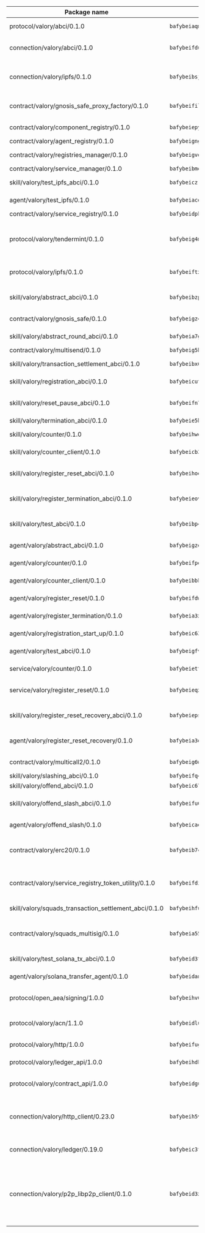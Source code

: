 | Package name                                                  | Package hash                                                  | Description                                                                                                                |
| ------------------------------------------------------------- | ------------------------------------------------------------- | -------------------------------------------------------------------------------------------------------------------------- |
| protocol/valory/abci/0.1.0                                    | `bafybeiaqmp7kocbfdboksayeqhkbrynvlfzsx4uy4x6nohywnmaig4an7u` | A protocol for ABCI requests and responses.                                                                                |
| connection/valory/abci/0.1.0                                  | `bafybeifduae3yvckxlopuoif2i6s4q76r663pmc7itabq4fyznwzxrpnuu` | connection to wrap communication with an ABCI server.                                                                      |
| connection/valory/ipfs/0.1.0                                  | `bafybeibsjllc2l62jvc4gdyv73irldlvbqlslytm4gw6xjvugcp5oylx44` | A connection responsible for uploading and downloading files from IPFS.                                                    |
| contract/valory/gnosis_safe_proxy_factory/0.1.0               | `bafybeifilkilg2vw5ry7zyof3mmwgnfinheusnu53dv3ocxhppypgaouo4` | Gnosis Safe proxy factory (GnosisSafeProxyFactory) contract                                                                |
| contract/valory/component_registry/0.1.0                      | `bafybeiepywewigowj533f55orx7oys3kk5lgdc247p2267scqfyp4gnqle` | Component registry contract                                                                                                |
| contract/valory/agent_registry/0.1.0                          | `bafybeignghdk7oqvyg722gz66tbuj2vj4vkatguj4b6lf5fqzqxkktcke4` | Agent registry contract                                                                                                    |
| contract/valory/registries_manager/0.1.0                      | `bafybeigvdzmxq2kfizvhwu43vcjlsddkftltv53e5xc7yqnadweari3kqi` | Registries Manager contract                                                                                                |
| contract/valory/service_manager/0.1.0                         | `bafybeibmqewfh5wnayopneyv4vx35n5k7loavzmcazyevntdoskw7vasom` | Service Manager contract                                                                                                   |
| skill/valory/test_ipfs_abci/0.1.0                             | `bafybeiczrcx24r7eeeyr57vm3hw3woyjrfmleyaj4qs2wlcik5hantoo2e` | IPFS e2e testing application.                                                                                              |
| agent/valory/test_ipfs/0.1.0                                  | `bafybeiacdpl6efxlqllwzhfjdrjzvuogkhyjdopdrl4jsmeq67duktptbe` | Agent for testing the ABCI connection.                                                                                     |
| contract/valory/service_registry/0.1.0                        | `bafybeidpkiceitrh3w2j4o7ctjjsdbn3ma4lfvnlpyvks53exdsyjhoc5i` | Service Registry contract                                                                                                  |
| protocol/valory/tendermint/0.1.0                              | `bafybeig4mi3vmlv5zpbjbfuzcgida6j5f2nhrpedxicmrrfjweqc5r7cra` | A protocol for communication between two AEAs to share tendermint configuration details.                                   |
| protocol/valory/ipfs/0.1.0                                    | `bafybeiftxi2qhreewgsc5wevogi7yc5g6hbcbo4uiuaibauhv3nhfcdtvm` | A protocol specification for IPFS requests and responses.                                                                  |
| skill/valory/abstract_abci/0.1.0                              | `bafybeibzpyqubflekcvz4hehhjbipcfsmt7mwwespkuva3n5dmoriphrki` | The abci skill provides a template of an ABCI application.                                                                 |
| contract/valory/gnosis_safe/0.1.0                             | `bafybeigz4lf4b536uxb52tmqkfajdjtszclv67gtqitygrkaww4vzg2fle` | Gnosis Safe (GnosisSafeL2) contract                                                                                        |
| skill/valory/abstract_round_abci/0.1.0                        | `bafybeia7gznlazv26ozolikb6jcesbo7wdv544lwcl2pveoukgxh4z5m2m` | abstract round-based ABCI application                                                                                      |
| contract/valory/multisend/0.1.0                               | `bafybeig5byt5urg2d2bsecufxe5ql7f4mezg3mekfleeh32nmuusx66p4y` | MultiSend contract                                                                                                         |
| skill/valory/transaction_settlement_abci/0.1.0                | `bafybeibx6nq7tsxj7yhkaz3eypppfdn6bz3yz7pbghkeshggpyr7cap6o4` | ABCI application for transaction settlement.                                                                               |
| skill/valory/registration_abci/0.1.0                          | `bafybeicutpxkob2oho5kukesdm6t46nmspgycyubahn5o3ferlte6lmlwy` | ABCI application for common apps.                                                                                          |
| skill/valory/reset_pause_abci/0.1.0                           | `bafybeifn7cvrhll777cxww3otgmycs7ay23ok2gipg5rsoop5mula7w35y` | ABCI application for resetting and pausing app executions.                                                                 |
| skill/valory/termination_abci/0.1.0                           | `bafybeie5htpnf3nq3edeyvy5hbqtvp5vijajm2aleawe722tjradp4iuny` | Termination skill.                                                                                                         |
| skill/valory/counter/0.1.0                                    | `bafybeihwqv425oiwnbcf2a5wtho6hu4kltaurwz2aoeeceiub2s7rpelyi` | The ABCI Counter application example.                                                                                      |
| skill/valory/counter_client/0.1.0                             | `bafybeicb37pj26xbknovfox5hwpuh26p3p44uh32tclpj5cwpgvhbmdl4y` | A client for the ABCI counter application.                                                                                 |
| skill/valory/register_reset_abci/0.1.0                        | `bafybeihoetrfluqcqupsfeht67q5dnwli2dl55h2lpzl5d3hofedhwaxha` | ABCI application for dummy skill that registers and resets                                                                 |
| skill/valory/register_termination_abci/0.1.0                  | `bafybeieovur6sfh6ehd2zvjhmkmyu6ppzfaltg5xcxd4mqo5ct2xvi7xiq` | ABCI application for dummy skill that registers and resets                                                                 |
| skill/valory/test_abci/0.1.0                                  | `bafybeibp4jwpgno5sqmbvm3p6frgb4dsnxx2vu3bqv2m6rhlethobl5xpm` | ABCI application for testing the ABCI connection.                                                                          |
| agent/valory/abstract_abci/0.1.0                              | `bafybeigzez6b5r6fnquzzjlat44ou3qmg4m6j5c7w5eavgi45reeln5mn4` | The abstract ABCI AEA - for testing purposes only.                                                                         |
| agent/valory/counter/0.1.0                                    | `bafybeifpes4qlrk7kanh72cdi5dytm3bwhlywzp7rt6bilf5kvf54upjgu` | The ABCI Counter example as an AEA                                                                                         |
| agent/valory/counter_client/0.1.0                             | `bafybeibbkqmoihxh52kohj43riwqpgkijtbzw7vz56muopurqymz6t7v4q` | The ABCI Counter example as an AEA                                                                                         |
| agent/valory/register_reset/0.1.0                             | `bafybeifdwqz4sbaqqtutnzirzqowgvhmtvpeqr2qmkf5ianat23fcgfysa` | Register reset to replicate Tendermint issue.                                                                              |
| agent/valory/register_termination/0.1.0                       | `bafybeia3xurtdax3rxtigsa273wkf53jdyo7dyzi6cg2ctmkohvpkkcmle` | Register terminate to test the termination feature.                                                                        |
| agent/valory/registration_start_up/0.1.0                      | `bafybeic63o3wpob77gmkemewn3y5mepbyumbqekxmixkzltfgmx2m2bdii` | Registration start-up ABCI example.                                                                                        |
| agent/valory/test_abci/0.1.0                                  | `bafybeigfvmoj5ruhgu3hpr2nueus7jl2kn4qhyhon2ayiztbq4nwojm2vu` | Agent for testing the ABCI connection.                                                                                     |
| service/valory/counter/0.1.0                                  | `bafybeiettqojd6wmmwwm72b3vrms7x3na7g7apf5th2whnb6xi4egirhwi` | A set of agents incrementing a counter                                                                                     |
| service/valory/register_reset/0.1.0                           | `bafybeieqxrnov5ed4nqz5iimzqgfg2lt5huknfrcv74sppl56jynftqo4e` | Test and debug tendermint reset mechanism.                                                                                 |
| skill/valory/register_reset_recovery_abci/0.1.0               | `bafybeiepsy64zfdldwpugqv3zpkrvxrji62c5e7vl7fvk74f74se2sl56i` | ABCI application for dummy skill that registers and resets                                                                 |
| agent/valory/register_reset_recovery/0.1.0                    | `bafybeia3d42xqxid7nij5qlxq5l5qjmnhlrl7t2oaxneq4lgiivfixoiue` | Agent to showcase hard reset as a recovery mechanism.                                                                      |
| contract/valory/multicall2/0.1.0                              | `bafybeig6wx5lj3gxmkrxj2zqqbebkbvtrpflt3lqqsubf552fzye7zmwwy` | The MakerDAO multicall2 contract.                                                                                          |
| skill/valory/slashing_abci/0.1.0                              | `bafybeifq4quoxy7r53c26xn3erc5g6fouwe6y4rp7mu4weey2z5kjvo5my` | Slashing skill.                                                                                                            |
| skill/valory/offend_abci/0.1.0                                | `bafybeic674cqj3zbsogpwhvdickqlr5pzveshohimtepa3jiuo5mkwnpfm` | Offend ABCI application.                                                                                                   |
| skill/valory/offend_slash_abci/0.1.0                          | `bafybeifu6osgiygsfh2yg6vvcccpaz3yehpuhaowryxswuvih35vco56aa` | ABCI application used in order to test the slashing abci                                                                   |
| agent/valory/offend_slash/0.1.0                               | `bafybeicaqqxaam2cpfoxv7iepfn4lkqut4ekl425c4lihk3hotqz3x4rye` | Offend and slash to test the slashing feature.                                                                             |
| contract/valory/erc20/0.1.0                                   | `bafybeib7ctk3deleyxayrqvropewefr2muj4kcqe3t3wscak25bjmxnqwe` | The scaffold contract scaffolds a contract to be implemented by the developer.                                             |
| contract/valory/service_registry_token_utility/0.1.0          | `bafybeifdia2y5546tvk6xzxeaqzf2n5n7dutj2hdzbgenxohaqhjtnjqm4` | The scaffold contract scaffolds a contract to be implemented by the developer.                                             |
| skill/valory/squads_transaction_settlement_abci/0.1.0         | `bafybeihfutjwcev4i3dautw4yoj2jespmhizqjzccdhxv2zbq3lael2zvm` | ABCI application for transaction settlement.                                                                               |
| contract/valory/squads_multisig/0.1.0                         | `bafybeia55yraczrod5zhf2gvwichlrofhmydwzilgfzvecvw3aygs3rnpy` | The scaffold contract scaffolds a contract to be implemented by the developer.                                             |
| skill/valory/test_solana_tx_abci/0.1.0                        | `bafybeid3fric4ijsgoq5yfzpfypxdaijlb56asn33womizcf4n4tw6onye` | SOLANA e2e testing application.                                                                                            |
| agent/valory/solana_transfer_agent/0.1.0                      | `bafybeidanajchc3bjvxp6fk2vvxbw7gzm5myp2phqayiboickibeywghga` | Register terminate to test the termination feature.                                                                        |
| protocol/open_aea/signing/1.0.0                               | `bafybeihv62fim3wl2bayavfcg3u5e5cxu3b7brtu4cn5xoxd6lqwachasi` | A protocol for communication between skills and decision maker.                                                            |
| protocol/valory/acn/1.1.0                                     | `bafybeidluaoeakae3exseupaea4i3yvvk5vivyt227xshjlffywwxzcxqe` | The protocol used for envelope delivery on the ACN.                                                                        |
| protocol/valory/http/1.0.0                                    | `bafybeifugzl63kfdmwrxwphrnrhj7bn6iruxieme3a4ntzejf6kmtuwmae` | A protocol for HTTP requests and responses.                                                                                |
| protocol/valory/ledger_api/1.0.0                              | `bafybeihdk6psr4guxmbcrc26jr2cbgzpd5aljkqvpwo64bvaz7tdti2oni` | A protocol for ledger APIs requests and responses.                                                                         |
| protocol/valory/contract_api/1.0.0                            | `bafybeidgu7o5llh26xp3u3ebq3yluull5lupiyeu6iooi2xyymdrgnzq5i` | A protocol for contract APIs requests and responses.                                                                       |
| connection/valory/http_client/0.23.0                          | `bafybeih5vzo22p2umhqo52nzluaanxx7kejvvpcpdsrdymckkyvmsim6gm` | The HTTP_client connection that wraps a web-based client connecting to a RESTful API specification.                        |
| connection/valory/ledger/0.19.0                               | `bafybeic3ft7l7ca3qgnderm4xupsfmyoihgi27ukotnz7b5hdczla2enya` | A connection to interact with any ledger API and contract API.                                                             |
| connection/valory/p2p_libp2p_client/0.1.0                     | `bafybeid3xg5k2ol5adflqloy75ibgljmol6xsvzvezebsg7oudxeeolz7e` | The libp2p client connection implements a tcp connection to a running libp2p node as a traffic delegate to send/receive envelopes to/from agents in the DHT. |
